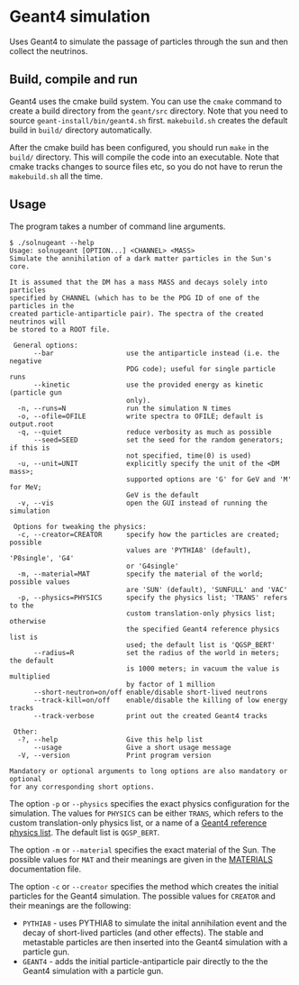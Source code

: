 Geant4 simulation
=================
Uses Geant4 to simulate the passage of particles through the sun
and then collect the neutrinos.


Build, compile and run
----------------------
Geant4 uses the cmake build system. You can use the `cmake` command
to create a build directory from the `geant/src` directory.
Note that you need to source `geant-install/bin/geant4.sh` first.
`makebuild.sh` creates the default build in `build/` directory
automatically.

After the cmake build has been configured, you should run `make` in
the `build/` directory. This will compile the code into an executable.
Note that cmake tracks changes to source files etc, so you do not have
to rerun the `makebuild.sh` all the time.


Usage
-----
The program takes a number of command line arguments.

	$ ./solnugeant --help
	Usage: solnugeant [OPTION...] <CHANNEL> <MASS>
	Simulate the annihilation of a dark matter particles in the Sun's core.

	It is assumed that the DM has a mass MASS and decays solely into particles
	specified by CHANNEL (which has to be the PDG ID of one of the particles in the
	created particle-antiparticle pair). The spectra of the created neutrinos will
	be stored to a ROOT file.

	 General options:
		  --bar                  use the antiparticle instead (i.e. the negative
								 PDG code); useful for single particle runs
		  --kinetic              use the provided energy as kinetic (particle gun
								 only).
	  -n, --runs=N               run the simulation N times
	  -o, --ofile=OFILE          write spectra to OFILE; default is output.root
	  -q, --quiet                reduce verbosity as much as possible
		  --seed=SEED            set the seed for the random generators; if this is
								 not specified, time(0) is used)
	  -u, --unit=UNIT            explicitly specify the unit of the <DM mass>;
								 supported options are 'G' for GeV and 'M' for MeV;
								 GeV is the default
	  -v, --vis                  open the GUI instead of running the simulation

	 Options for tweaking the physics:
	  -c, --creator=CREATOR      specify how the particles are created; possible
								 values are 'PYTHIA8' (default), 'P8single', 'G4'
								 or 'G4single'
	  -m, --material=MAT         specify the material of the world; possible values
								 are 'SUN' (default), 'SUNFULL' and 'VAC'
	  -p, --physics=PHYSICS      specify the physics list; 'TRANS' refers to the
								 custom translation-only physics list; otherwise
								 the specified Geant4 reference physics list is
								 used; the default list is 'QGSP_BERT'
		  --radius=R             set the radius of the world in meters; the default
								 is 1000 meters; in vacuum the value is multiplied
								 by factor of 1 million
		  --short-neutron=on/off enable/disable short-lived neutrons
		  --track-kill=on/off    enable/disable the killing of low energy tracks
		  --track-verbose        print out the created Geant4 tracks

	 Other:
	  -?, --help                 Give this help list
		  --usage                Give a short usage message
	  -V, --version              Print program version

	Mandatory or optional arguments to long options are also mandatory or optional
	for any corresponding short options.

The option `-p` or `--physics` specifies the exact physics configuration
for the simulation. The values for `PHYSICS` can be either `TRANS`, which
refers to the custom translation-only physics list, or a name of a
[Geant4 reference physics list](http://geant4.cern.ch/support/proc_mod_catalog/physics_lists/referencePL.shtml).
The default list is `QGSP_BERT`.

The option `-m` or `--material` specifies the exact material of the Sun.
The possible values for `MAT` and their meanings are given in the
[MATERIALS](/doc/MATERIALS.md) documentation file.

The option `-c` or `--creator` specifies the method which creates the
initial particles for the Geant4 simulation. The possible values for
`CREATOR` and their meanings are the following:

* `PYTHIA8` - uses PYTHIA8 to simulate the inital annihilation event and
              the decay of short-lived particles (and other effects).
              The stable and metastable particles are then inserted into
              the Geant4 simulation with a particle gun.
* `GEANT4`  - adds the initial particle-antiparticle pair directly to the
              the Geant4 simulation with a particle gun.
